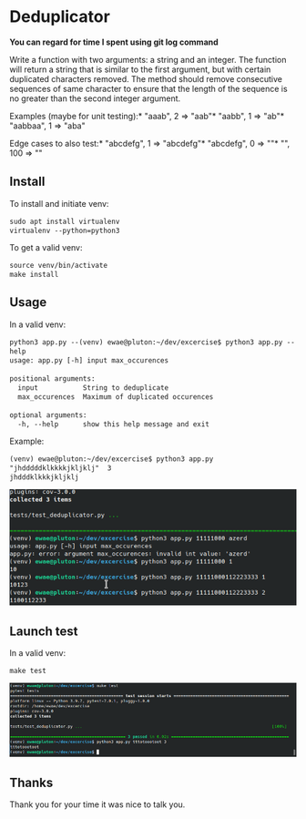 # Deduplicator

**You can regard for time I spent using __git log__ command**

Write a function with two arguments: a string and an integer.
The function will return a string that is similar to the first argument, but with certain duplicated characters removed.
The method should remove consecutive sequences of same character to ensure that the length of the sequence is no greater than the second integer argument.

Examples (maybe for unit testing):* "aaab", 2 => "aab"* "aabb", 1 => "ab"* "aabbaa", 1 => "aba"

Edge cases to also test:* "abcdefg", 1 => "abcdefg"* "abcdefg", 0 => ""* "", 100 => ""


## Install

To install and initiate venv:

```
sudo apt install virtualenv
virtualenv --python=python3
```

To get a valid venv:

```
source venv/bin/activate
make install
```

## Usage

In a valid venv:

```
python3 app.py --(venv) ewae@pluton:~/dev/excercise$ python3 app.py --help
usage: app.py [-h] input max_occurences

positional arguments:
  input           String to deduplicate
  max_occurences  Maximum of duplicated occurences

optional arguments:
  -h, --help      show this help message and exit
```

Example:
```
(venv) ewae@pluton:~/dev/excercise$ python3 app.py "jhdddddklkkkkjkljklj"  3
jhdddklkkkjkljklj
```

![Example](doc/images/readme/screenshot.png?raw=true "Launch example")


## Launch test

In a valid venv:

```
make test
```

![Example](doc/images/readme/tests.png?raw=true "Test ran")


## Thanks

Thank you for your time it was nice to talk you.
